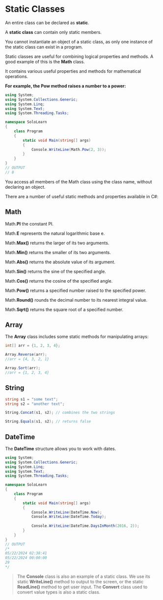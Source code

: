 # Static Classes
An entire class can be declared as **static**.

A **static class** can contain only static members. 

You cannot instantiate an object of a static class, as only one instance of the static class can exist in a program.

Static classes are useful for combining logical properties and methods. A good example of this is the **Math** class.

It contains various useful properties and methods for mathematical operations. 

**For example, the Pow method raises a number to a power:**

```cs
using System;
using System.Collections.Generic;
using System.Linq;
using System.Text;
using System.Threading.Tasks;

namespace SoloLearn
{
    class Program
    {
        static void Main(string[] args)
        {
            Console.WriteLine(Math.Pow(2, 3));
        }
    }
}
// OUTPUT
// 8
```

You access all members of the Math class using the class name, without declaring an object.

There are a number of useful static methods and properties available in C#: 

## Math

Math.**PI** the constant PI.

Math.**E** represents the natural logarithmic base e.

Math.**Max()** returns the larger of its two arguments.

Math.**Min()** returns the smaller of its two arguments.

Math.**Abs()** returns the absolute value of its argument.

Math.**Sin()** returns the sine of the specified angle.

Math.**Cos()** returns the cosine of the specified angle.

Math.**Pow()** returns a specified number raised to the specified power.

Math.**Round()** rounds the decimal number to its nearest integral value.

Math.**Sqrt()** returns the square root of a specified number.

## Array

The **Array** class includes some static methods for manipulating arrays: 

```cs
int[] arr = {1, 2, 3, 4};

Array.Reverse(arr);
//arr = {4, 3, 2, 1}

Array.Sort(arr);
//arr = {1, 2, 3, 4}
```

## String 

```cs
string s1 = "some text";
string s2 = "another text";

String.Concat(s1, s2); // combines the two strings

String.Equals(s1, s2); // returns false
```

## DateTime 

The **DateTime** structure allows you to work with dates.

```cs
using System;
using System.Collections.Generic;
using System.Linq;
using System.Text;
using System.Threading.Tasks;

namespace SoloLearn
{
    class Program
    {
        static void Main(string[] args)
        {
            Console.WriteLine(DateTime.Now);
            Console.WriteLine(DateTime.Today);
            
            Console.WriteLine(DateTime.DaysInMonth(2016, 2));
        }
    }
}
// OUTPUT
/*
05/22/2024 02:38:41
05/22/2024 00:00:00
29
*/
```

> The **Console** class is also an example of a static class. We use its static **WriteLine()** method to output to the screen, or the static **ReadLine()** method to get user input.
> The **Convert** class used to convert value types is also a static class.


